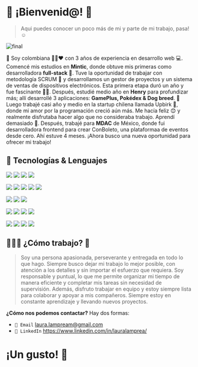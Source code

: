 # 👋 ¡Bienvenid@!  🙋
> Aqui puedes conocer un poco más de mi y parte de mi trabajo, pasa! ☺️


![final](https://github.com/laura-lamprea/laura-lamprea/assets/84552402/7ddade0e-6e33-48a4-b840-ee4f31add53a)

🙎 Soy colombiana 💛💙❤️ con 3 años de experiencia en desarrollo web 💻. Comencé mis estudios en **Mintic**, donde obtuve mis primeras como desarrolladora **full-stack** 🌱. Tuve la oportunidad de trabajar con metodología SCRUM 💪 y desarrollamos un gestor de proyectos y un sistema de ventas de dispositivos electrónicos. Esta primera etapa duró un año y fue fascinante 🙌💛. Después, estudié medio año en **Henry** para profundizar más; allí desarrollé 3 aplicaciones: **GamePlus, Pokédex & Dog breed**. 🚀 Luego trabajé casi año y medio en la startup chilena llamada Upbirk 💙, donde mi amor por la programación creció aún más. Me hacía feliz 😊 y realmente disfrutaba hacer algo que no consideraba trabajo. Aprendí demasiado 🌱. Después, trabajé para **MDAC** de México, donde fui desarrolladora frontend para crear ConBoleto, una plataformaa de eventos desde cero. Ahí estuve 4 meses. ¡Ahora busco una nueva oportunidad para ofrecer mi trabajo!


## 🚀 Tecnologías & Lenguajes 
<img src="https://img.shields.io/badge/React-20232A?style=for-the-badge&logo=react&logoColor=61DAFB" /> <img src="https://img.shields.io/badge/next%20js-000000?style=for-the-badge&logo=nextdotjs&logoColor=white" />
<img src="https://img.shields.io/badge/Tailwind_CSS-38B2AC?style=for-the-badge&logo=tailwind-css&logoColor=white" />
<img src="https://img.shields.io/badge/Redux-593D88?style=for-the-badge&logo=redux&logoColor=white" />

<img src="https://img.shields.io/badge/Node%20js-339933?style=for-the-badge&logo=nodedotjs&logoColor=white" /> <img src="https://img.shields.io/badge/nestjs-E0234E?style=for-the-badge&logo=nestjs&logoColor=white" />
<img src="https://img.shields.io/badge/GraphQl-E10098?style=for-the-badge&logo=graphql&logoColor=white" />
<img src="https://img.shields.io/badge/jQuery-0769AD?style=for-the-badge&logo=jquery&logoColor=white" />
<img src="https://img.shields.io/badge/Express%20js-000000?style=for-the-badge&logo=express&logoColor=white" />

<img src="https://img.shields.io/badge/TypeScript-007ACC?style=for-the-badge&logo=typescript&logoColor=white" /> <img src="https://img.shields.io/badge/JavaScript-323330?style=for-the-badge&logo=javascript&logoColor=F7DF1E" />
<img src="https://img.shields.io/badge/LaTeX-47A141?style=for-the-badge&logo=LaTeX&logoColor=white" />

<img src="https://img.shields.io/badge/PostgreSQL-316192?style=for-the-badge&logo=postgresql&logoColor=white" /> <img src="https://img.shields.io/badge/MongoDB-4EA94B?style=for-the-badge&logo=mongodb&logoColor=white" />
<img src="https://img.shields.io/badge/Prisma-3982CE?style=for-the-badge&logo=Prisma&logoColor=white" /> <img src="https://img.shields.io/badge/Sequelize-52B0E7?style=for-the-badge&logo=Sequelize&logoColor=white" />

<img src="https://img.shields.io/badge/Apache_Kafka-231F20?style=for-the-badge&logo=apache-kafka&logoColor=white" /> <img src="https://img.shields.io/badge/Amazon_AWS-FF9900?style=for-the-badge&logo=amazonaws&logoColor=white" />
<img src="https://img.shields.io/badge/firebase-ffca28?style=for-the-badge&logo=firebase&logoColor=black" />
<img src="https://img.shields.io/badge/Docker-2CA5E0?style=for-the-badge&logo=docker&logoColor=white" />

## 👩🏻‍🔧 ¿Cómo trabajo? 💪
> Soy una persona apasionada, perseverante y entregada en todo lo que hago. Siempre busco dejar mi trabajo lo mejor posible, con atención a los detalles y sin importar el esfuerzo que requiera. Soy responsable y puntual, lo que me permite organizar mi tiempo de manera eficiente y completar mis tareas sin necesidad de supervisión. Además, disfruto trabajar en equipo y estoy siempre lista para colaborar y apoyar a mis compañeros. Siempre estoy en constante aprendizaje y llevando nuevos proyectos.

**¿Cómo nos podemos contactar?** Hay dos formas:

- `📧 Email` laura.lampream@gmail.com 
- `💬 LinkedIn` https://www.linkedin.com/in/lauralamprea/

# ¡Un gusto! 🌻
